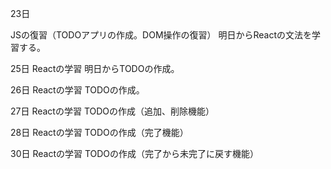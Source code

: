 23日

JSの復習（TODOアプリの作成。DOM操作の復習）
明日からReactの文法を学習する。


25日
Reactの学習
明日からTODOの作成。


26日
Reactの学習
TODOの作成。


27日
Reactの学習
TODOの作成（追加、削除機能）

28日
Reactの学習
TODOの作成（完了機能）

30日
Reactの学習
TODOの作成（完了から未完了に戻す機能）
